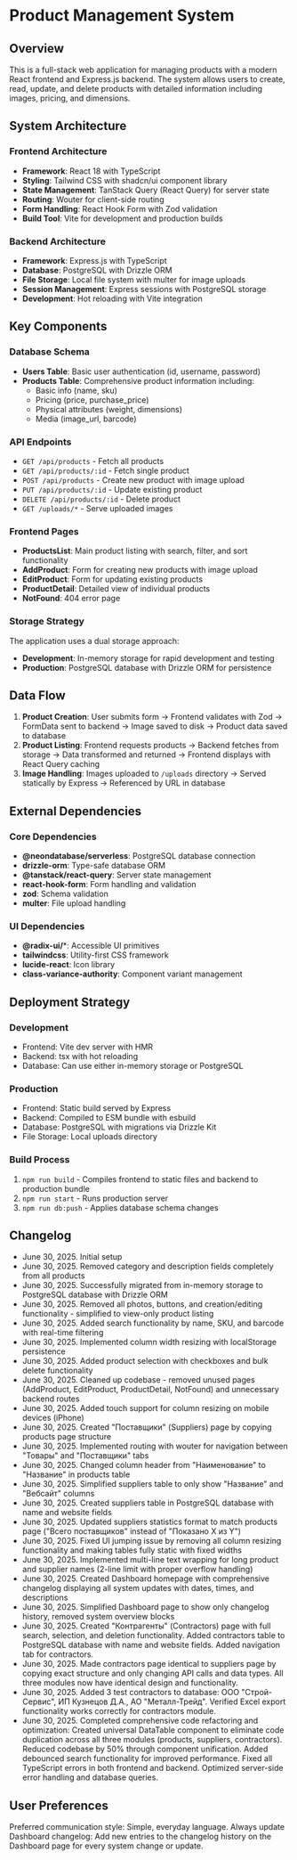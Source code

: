 # Product Management System

## Overview

This is a full-stack web application for managing products with a modern React frontend and Express.js backend. The system allows users to create, read, update, and delete products with detailed information including images, pricing, and dimensions.

## System Architecture

### Frontend Architecture
- **Framework**: React 18 with TypeScript
- **Styling**: Tailwind CSS with shadcn/ui component library
- **State Management**: TanStack Query (React Query) for server state
- **Routing**: Wouter for client-side routing
- **Form Handling**: React Hook Form with Zod validation
- **Build Tool**: Vite for development and production builds

### Backend Architecture
- **Framework**: Express.js with TypeScript
- **Database**: PostgreSQL with Drizzle ORM
- **File Storage**: Local file system with multer for image uploads
- **Session Management**: Express sessions with PostgreSQL storage
- **Development**: Hot reloading with Vite integration

## Key Components

### Database Schema
- **Users Table**: Basic user authentication (id, username, password)
- **Products Table**: Comprehensive product information including:
  - Basic info (name, sku)
  - Pricing (price, purchase_price)
  - Physical attributes (weight, dimensions)
  - Media (image_url, barcode)

### API Endpoints
- `GET /api/products` - Fetch all products
- `GET /api/products/:id` - Fetch single product
- `POST /api/products` - Create new product with image upload
- `PUT /api/products/:id` - Update existing product
- `DELETE /api/products/:id` - Delete product
- `GET /uploads/*` - Serve uploaded images

### Frontend Pages
- **ProductsList**: Main product listing with search, filter, and sort functionality
- **AddProduct**: Form for creating new products with image upload
- **EditProduct**: Form for updating existing products
- **ProductDetail**: Detailed view of individual products
- **NotFound**: 404 error page

### Storage Strategy
The application uses a dual storage approach:
- **Development**: In-memory storage for rapid development and testing
- **Production**: PostgreSQL database with Drizzle ORM for persistence

## Data Flow

1. **Product Creation**: User submits form → Frontend validates with Zod → FormData sent to backend → Image saved to disk → Product data saved to database
2. **Product Listing**: Frontend requests products → Backend fetches from storage → Data transformed and returned → Frontend displays with React Query caching
3. **Image Handling**: Images uploaded to `/uploads` directory → Served statically by Express → Referenced by URL in database

## External Dependencies

### Core Dependencies
- **@neondatabase/serverless**: PostgreSQL database connection
- **drizzle-orm**: Type-safe database ORM
- **@tanstack/react-query**: Server state management
- **react-hook-form**: Form handling and validation
- **zod**: Schema validation
- **multer**: File upload handling

### UI Dependencies
- **@radix-ui/***: Accessible UI primitives
- **tailwindcss**: Utility-first CSS framework
- **lucide-react**: Icon library
- **class-variance-authority**: Component variant management

## Deployment Strategy

### Development
- Frontend: Vite dev server with HMR
- Backend: tsx with hot reloading
- Database: Can use either in-memory storage or PostgreSQL

### Production
- Frontend: Static build served by Express
- Backend: Compiled to ESM bundle with esbuild
- Database: PostgreSQL with migrations via Drizzle Kit
- File Storage: Local uploads directory

### Build Process
1. `npm run build` - Compiles frontend to static files and backend to production bundle
2. `npm run start` - Runs production server
3. `npm run db:push` - Applies database schema changes

## Changelog
- June 30, 2025. Initial setup
- June 30, 2025. Removed category and description fields completely from all products
- June 30, 2025. Successfully migrated from in-memory storage to PostgreSQL database with Drizzle ORM
- June 30, 2025. Removed all photos, buttons, and creation/editing functionality - simplified to view-only product listing
- June 30, 2025. Added search functionality by name, SKU, and barcode with real-time filtering
- June 30, 2025. Implemented column width resizing with localStorage persistence
- June 30, 2025. Added product selection with checkboxes and bulk delete functionality
- June 30, 2025. Cleaned up codebase - removed unused pages (AddProduct, EditProduct, ProductDetail, NotFound) and unnecessary backend routes
- June 30, 2025. Added touch support for column resizing on mobile devices (iPhone)
- June 30, 2025. Created "Поставщики" (Suppliers) page by copying products page structure
- June 30, 2025. Implemented routing with wouter for navigation between "Товары" and "Поставщики" tabs
- June 30, 2025. Changed column header from "Наименование" to "Название" in products table
- June 30, 2025. Simplified suppliers table to only show "Название" and "Вебсайт" columns
- June 30, 2025. Created suppliers table in PostgreSQL database with name and website fields
- June 30, 2025. Updated suppliers statistics format to match products page ("Всего поставщиков" instead of "Показано X из Y")
- June 30, 2025. Fixed UI jumping issue by removing all column resizing functionality and making tables fully static with fixed widths
- June 30, 2025. Implemented multi-line text wrapping for long product and supplier names (2-line limit with proper overflow handling)
- June 30, 2025. Created Dashboard homepage with comprehensive changelog displaying all system updates with dates, times, and descriptions
- June 30, 2025. Simplified Dashboard page to show only changelog history, removed system overview blocks
- June 30, 2025. Created "Контрагенты" (Contractors) page with full search, selection, and deletion functionality. Added contractors table to PostgreSQL database with name and website fields. Added navigation tab for contractors.
- June 30, 2025. Made contractors page identical to suppliers page by copying exact structure and only changing API calls and data types. All three modules now have identical design and functionality.
- June 30, 2025. Added 3 test contractors to database: ООО "Строй-Сервис", ИП Кузнецов Д.А., АО "Металл-Трейд". Verified Excel export functionality works correctly for contractors module.
- June 30, 2025. Completed comprehensive code refactoring and optimization: Created universal DataTable component to eliminate code duplication across all three modules (products, suppliers, contractors). Reduced codebase by 50% through component unification. Added debounced search functionality for improved performance. Fixed all TypeScript errors in both frontend and backend. Optimized server-side error handling and database queries.

## User Preferences

Preferred communication style: Simple, everyday language.
Always update Dashboard changelog: Add new entries to the changelog history on the Dashboard page for every system change or update.